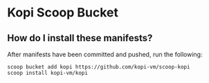 # Kopi Scoop Bucket

## How do I install these manifests?

After manifests have been committed and pushed, run the following:

```pwsh
scoop bucket add kopi https://github.com/kopi-vm/scoop-kopi
scoop install kopi-vm/kopi
```


